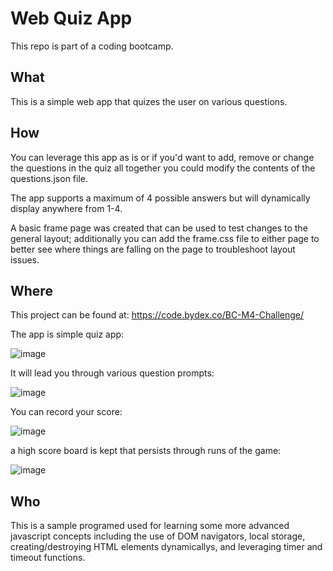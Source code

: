 # Web Quiz App
This repo is part of a coding bootcamp.

## What
This is a simple web app that quizes the user on various questions. 

## How
You can leverage this app as is or if you'd want to add, remove or change the questions in the quiz all together you could modify the contents of the questions.json file. 

The app supports a maximum of 4 possible answers but will dynamically display anywhere from 1-4.

A basic frame page was created that can be used to test changes to the general layout; additionally you can add the frame.css file to either page to better see where things are falling on the page to troubleshoot layout issues. 

## Where
This project can be found at: https://code.bydex.co/BC-M4-Challenge/

The app is simple quiz app:

![image](https://user-images.githubusercontent.com/119005046/219901942-2ed42e45-b73a-4c54-af58-49f2c9d7a9e1.png)

It will lead you through various question prompts:

![image](https://user-images.githubusercontent.com/119005046/219901960-d2b7133d-c6aa-4451-ae23-065c6571551e.png)

You can record your score:

![image](https://user-images.githubusercontent.com/119005046/219901983-f5ad0af5-cc23-4738-8c80-8786d4a63e10.png)

a high score board is kept that persists through runs of the game:

![image](https://user-images.githubusercontent.com/119005046/219902010-b413f548-e6fc-43b6-9c58-0656441ed84b.png)

## Who
This is a sample programed used for learning some more advanced javascript concepts including the use of DOM navigators, local storage, creating/destroying HTML elements dynamicallys, and leveraging timer and timeout functions. 

